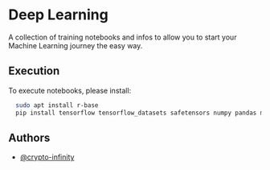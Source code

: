 # Deep Learning

A collection of training notebooks and infos to allow you to start your Machine Learning journey the easy way.


## Execution

To execute notebooks, please install:

```bash
  sudo apt install r-base
  pip install tensorflow tensorflow_datasets safetensors numpy pandas matplotlib
```


## Authors

- [@crypto-infinity](https://github.com/crypto-infinity)

